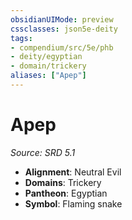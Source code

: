 ```yaml
---
obsidianUIMode: preview
cssclasses: json5e-deity
tags:
- compendium/src/5e/phb
- deity/egyptian
- domain/trickery
aliases: ["Apep"]
---
```

# Apep
*Source: SRD 5.1* 

- **Alignment**: Neutral Evil
- **Domains**: Trickery
- **Pantheon**: Egyptian
- **Symbol**: Flaming snake